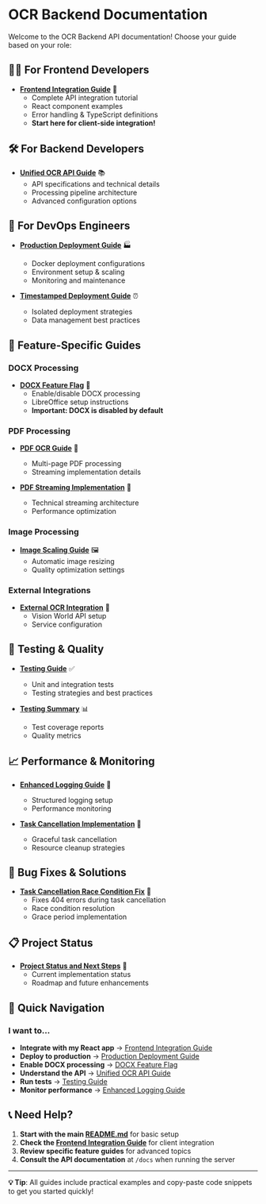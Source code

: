 # OCR Backend Documentation

Welcome to the OCR Backend API documentation! Choose your guide based on your role:

## 👩‍💻 **For Frontend Developers**
- **[Frontend Integration Guide](FRONTEND_INTEGRATION_GUIDE.md)** 🚀
  - Complete API integration tutorial
  - React component examples
  - Error handling & TypeScript definitions
  - **Start here for client-side integration!**

## 🛠️ **For Backend Developers**
- **[Unified OCR API Guide](UNIFIED_OCR_API_GUIDE.md)** 📚
  - API specifications and technical details
  - Processing pipeline architecture
  - Advanced configuration options

## 🚀 **For DevOps Engineers**
- **[Production Deployment Guide](PRODUCTION_DEPLOYMENT_GUIDE.md)** 🏭
  - Docker deployment configurations
  - Environment setup & scaling
  - Monitoring and maintenance

- **[Timestamped Deployment Guide](TIMESTAMPED_DEPLOYMENT_GUIDE.md)** ⏰
  - Isolated deployment strategies
  - Data management best practices

## 🔧 **Feature-Specific Guides**

### DOCX Processing
- **[DOCX Feature Flag](DOCX_FEATURE_FLAG.md)** 🔴
  - Enable/disable DOCX processing
  - LibreOffice setup instructions
  - **Important: DOCX is disabled by default**

### PDF Processing
- **[PDF OCR Guide](PDF_OCR_GUIDE.md)** 📄
  - Multi-page PDF processing
  - Streaming implementation details

- **[PDF Streaming Implementation](PDF_STREAMING_IMPLEMENTATION.md)** 🌊
  - Technical streaming architecture
  - Performance optimization

### Image Processing
- **[Image Scaling Guide](IMAGE_SCALING_GUIDE.md)** 🖼️
  - Automatic image resizing
  - Quality optimization settings

### External Integrations
- **[External OCR Integration](EXTERNAL_OCR_INTEGRATION.md)** 🔗
  - Vision World API setup
  - Service configuration

## 🧪 **Testing & Quality**
- **[Testing Guide](TESTING.md)** ✅
  - Unit and integration tests
  - Testing strategies and best practices

- **[Testing Summary](TESTING_SUMMARY.md)** 📊
  - Test coverage reports
  - Quality metrics

## 📈 **Performance & Monitoring**
- **[Enhanced Logging Guide](ENHANCED_LOGGING_GUIDE.md)** 📝
  - Structured logging setup
  - Performance monitoring

- **[Task Cancellation Implementation](TASK_CANCELLATION_IMPLEMENTATION.md)** 🛑
  - Graceful task cancellation
  - Resource cleanup strategies

## 🐛 **Bug Fixes & Solutions**
- **[Task Cancellation Race Condition Fix](../TASK_CANCELLATION_RACE_CONDITION_FIX.md)** 🚨
  - Fixes 404 errors during task cancellation
  - Race condition resolution
  - Grace period implementation

## 📋 **Project Status**
- **[Project Status and Next Steps](PROJECT_STATUS_AND_NEXT_STEPS.md)** 🎯
  - Current implementation status
  - Roadmap and future enhancements

## 🔄 **Quick Navigation**

### **I want to...**
- **Integrate with my React app** → [Frontend Integration Guide](FRONTEND_INTEGRATION_GUIDE.md)
- **Deploy to production** → [Production Deployment Guide](PRODUCTION_DEPLOYMENT_GUIDE.md)  
- **Enable DOCX processing** → [DOCX Feature Flag](DOCX_FEATURE_FLAG.md)
- **Understand the API** → [Unified OCR API Guide](UNIFIED_OCR_API_GUIDE.md)
- **Run tests** → [Testing Guide](TESTING.md)
- **Monitor performance** → [Enhanced Logging Guide](ENHANCED_LOGGING_GUIDE.md)

## 📞 **Need Help?**

1. **Start with the main [README.md](../README.md)** for basic setup
2. **Check the [Frontend Integration Guide](FRONTEND_INTEGRATION_GUIDE.md)** for client integration
3. **Review specific feature guides** for advanced topics
4. **Consult the API documentation** at `/docs` when running the server

---

**💡 Tip**: All guides include practical examples and copy-paste code snippets to get you started quickly! 